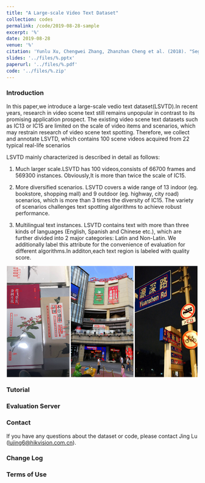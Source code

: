 ```yaml
---
title: "A Large-scale Video Text Dataset"
collection: codes
permalink: /code/2019-08-28-sample
excerpt: '%'
date: 2019-08-28
venue: '%'
citation: 'Yunlu Xu, Chengwei Zhang, Zhanzhan Cheng et al. (2018). "Segregated Temporal Assembly Recurrent Networks for Weakly Supervised Multiple Action Detection." <i>November 11</i>. 1(1).' 
slides: '../files/%.pptx'
paperurl: '../files/%.pdf'
code: '../files/%.zip'
---
```


### Introduction ##
In this paper,we introduce a large-scale vedio text dataset(LSVTD).In recent years, research in video scene text 
still remains unpopular in contrast to its promising application prospect. The existing
video scene text datasets such as IC13 or IC15 
are limited on the scale of video items and scenarios, which may
restrain research of video scene text spotting. Therefore, we collect
and annotate LSVTD, which contains
100 scene videos acquired from 22 typical real-life scenarios

LSVTD mainly characterized is described in detail as follows:

1. Much larger scale.LSVTD has 100 videos,consists of 66700 frames and 569300 instances.
Obviously,It is more than twice the scale of IC15. 

2. More diversified scenarios. LSVTD covers a wide
range of 13 indoor (eg. bookstore, shopping mall) and 9 outdoor
(eg. highway, city road) scenarios, which is more than 3 times the
diversity of IC15. The variety of scenarios challenges text spotting
algorithms to achieve robust performance. 

3. Multilingual text instances.
LSVTD contains text with more than three kinds of languages
(English, Spanish and Chinese etc.), which are further divided
into 2 major categories: Latin and Non-Latin. We additionally
label this attribute for the convenience of evaluation for different
algorithms.In additon,each text region is labeled with quality score.

<center><img src="/images/sample.png" align="center"/></center>

### Tutorial ##

<!-- ### Files ##
* [Paper](?????????????????????????)
* [Dataset](????????????????????????????????) -->

### Evaluation Server ##

### Contact ##

If you have any questions about the dataset or code, please contact Jing Lu (lujing6@hikvision.com.cn).

### Change Log ##

### Terms of Use ##